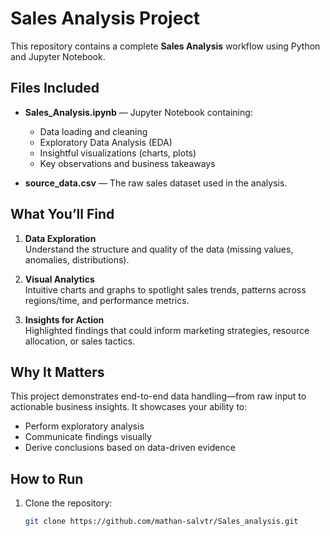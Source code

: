 # Sales Analysis Project

This repository contains a complete **Sales Analysis** workflow using Python and Jupyter Notebook.

## Files Included

- **Sales_Analysis.ipynb** — Jupyter Notebook containing:
  - Data loading and cleaning
  - Exploratory Data Analysis (EDA)
  - Insightful visualizations (charts, plots)
  - Key observations and business takeaways

- **source_data.csv** — The raw sales dataset used in the analysis.

## What You’ll Find

1. **Data Exploration**  
   Understand the structure and quality of the data (missing values, anomalies, distributions).

2. **Visual Analytics**  
   Intuitive charts and graphs to spotlight sales trends, patterns across regions/time, and performance metrics.

3. **Insights for Action**  
   Highlighted findings that could inform marketing strategies, resource allocation, or sales tactics.

## Why It Matters

This project demonstrates end-to-end data handling—from raw input to actionable business insights. It showcases your ability to:

- Perform exploratory analysis
- Communicate findings visually
- Derive conclusions based on data-driven evidence

## How to Run

1. Clone the repository:
   ```bash
   git clone https://github.com/mathan-salvtr/Sales_analysis.git
   

